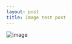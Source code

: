 ```yaml
---
layout: post
title: Image test post
---
```



![image](https://img-9gag-fun.9cache.com/photo/anjmdGL_700b.jpg "Title")